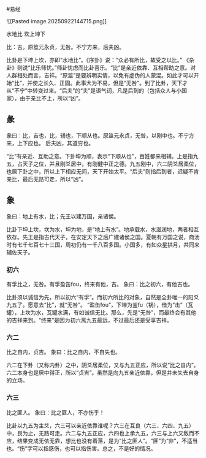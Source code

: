 #易经 

![[Pasted image 20250922144715.png]]

水地比   坎上坤下

比：吉。原筮元永贞，无咎。不宁方来，后夫凶。

比卦是下坤上坎，亦即“水地比”。《序卦》说：“众必有所比，故受之以比。”
《杂卦》则说“比乐师忧。”师卦忧虑而比卦喜乐。“比”是亲近依靠、互相帮助之意。对人群相处而言，吉祥。“原筮”是要辨明实情，以免有虚伪的人蒙混。如此才可以开始“比”，并使之长久、正固。此事大为不易，但是“无咎”。到了比卦，天下才从“不宁”中转变过来。“后夫”的“夫”是语气词，凡是后到的（包括众人与小国家），由于亲比不上，所以“凶”。


## 彖
彖曰：比，吉也，比，辅也，下顺从也。原筮元永贞，无咎，以刚中也。不宁方来，上下应也。
后夫凶，其道穷也。
 
“比”有亲近、互助之意。下卦坤为顺，表示“下顺从也”，百姓都来相辅。上是指九五，占天子之位，并且刚爻居中，有刚健中正之德。九五刚中，六二阴爻居柔位，也居下卦之中，所以上下相应无间，天下开始太平。“后夫”则指后到者，迟疑不肯亲比，最后无路可走，所以“凶”。


## 象
象曰：地上有水，比；先王以建万国，亲诸侯。
 
比卦下坤上坎，坎为水，坤为地，是“地上有水”。地承载水，水滋润地，两者相互依存。先王是指古代天子，在安定天下之后广建诸侯之国。夏朝有万国之说，商汤时有七千七百七十三国，周初仍有一千八百多国。小国多，有如众星拱月，共同来辅佐天子。



### 初六
有孚比之，无咎。有孚盈缶fou，终来有他，吉。
象曰：比之初六，有他吉也。
 
比卦须以诚信为先，所以初六“有孚”。而初六所比的对象，自然是全卦唯一的阳爻九五了。愿意去“比”，就“无咎”。
“盈缶fou”，下坤为釜fu（锅），借为“击”（瓦罐），上坎为水，瓦罐水满，有如诚信无比。那么，先是“无咎”，而最终会有其他的吉祥来到。“终来”是因为初六离九五最远，不过最后还是受享吉祥。



### 六二
比之自内，贞吉。
象曰：比之自内，不自失也。
 
六二在下卦（又称内卦）之中，阴爻居柔位，又与九五正应，所以说“比之自内”。
六二本身也是居中得正，所以“贞吉”。虽然是向九五亲近依靠，但是并未失去自身的立场。



### 六三
比之匪人。
象曰：比之匪人，不亦伤乎！
 
比卦以九五为主爻，六三可以亲近依靠谁呢？六三在互良（六三、六四、九五）中，艮为止，无路可走。六二与九五正应，六四也上承九五，六三与上六又敌而不应，结果变成无依无靠，想比也没有着落，是为“比之匪人”。“匪”为“非”，不适当也。“伤”字可以指感伤，也可以指伤害。总之，不是好的情况。